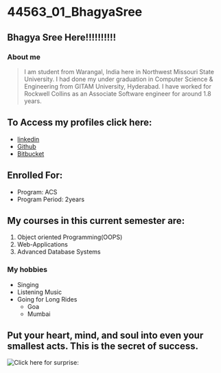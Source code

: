 # 44563_01_BhagyaSree
## Bhagya Sree Here!!!!!!!!!!
### About me
> I am student from Warangal, India here in Northwest Missouri State University. 
> I had done my under graduation in Computer Science & Engineering from GITAM University, Hyderabad. 
> I have worked for Rockwell Collins as an Associate Software engineer for around 1.8 years. 
## To Access my profiles click here:
- [linkedin](https://www.linkedin.com/in/bhagya-sree-chanda-067152117/)
- [Github](https://github.com/bhagyasree2895/)
- [Bitbucket](https://bitbucket.org/Bhagyasree2895/)
## Enrolled For:
- Program: ACS
- Program Period: 2years
## My courses in this current semester are:
1. Object oriented Programming(OOPS)
2. Web-Applications
3. Advanced Database Systems
### My hobbies
- Singing
- Listening Music
- Going for Long Rides
    - Goa
    - Mumbai
## Put your heart, mind, and soul into even your smallest acts. This is the secret of success.
![Click here for surprise:](https://www.brainyquote.com/lists/topics/top_10_inspirational_quotes)


